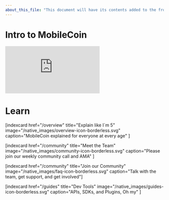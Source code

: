 ```yaml
---
about_this_file: "This document will have its contents added to the front page beneath the hero section and above the footer. Note that when mixing md and html, you must include line breaks so the interpreter knows to switch rules, and be aware than too much leading space might be read as a <code> block"
---
```


  
<h1 id="intro" className="text-center text-xl md:text-1.5xl mb-8">Intro to MobileCoin</h1>

<div className="section video-embed relative w-4/5 max-w-[800px] m-auto">
    <div className="pb-[56.25%] relative overflow-hidden rounded-lg">
        <iframe src="https://www.youtube.com/embed/DAyojx67Stg" title="YouTube video player" 
          frameborder="0" allow="accelerometer; autoplay; clipboard-write; encrypted-media; gyroscope; picture-in-picture" allowfullscreen 
        className="w-full h-full absolute inset-0"></iframe>
    </div>
</div>
    
  
<h1 id="community" className="text-center text-xl md:text-1.5xl mb-8">Learn </h1>
  
<div className="section index-cards">
<div className="width">
<div className="grid grid-cols-1 md:grid-cols-2 xl:grid-cols-4">

[indexcard href="/overview" title="Explain like I`m 5" image="/native_images/overview-icon-borderless.svg" 
    caption="MobileCoin explained for everyone at every age" ]
    
[indexcard href="/community" title="Meet the Team" image="/native_images/community-icon-borderless.svg"
    caption="Please join our weekly community call and AMA" ]
    
[indexcard href="/community" title="Join our Community" image="/native_images/faq-icon-borderless.svg" 
    caption="Talk with the team, get support, and get involved"]
    
[indexcard href="/guides" title="Dev Tools" image="/native_images/guides-icon-borderless.svg" 
    caption="APIs, SDKs, and Plugins, Oh my" ]

</div>
</div>
</div>
    
